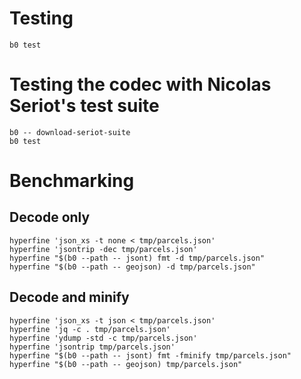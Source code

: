 # Testing

    b0 test
    
# Testing the codec with Nicolas Seriot's test suite

    b0 -- download-seriot-suite
    b0 test


# Benchmarking 

## Decode only 

    hyperfine 'json_xs -t none < tmp/parcels.json'
    hyperfine 'jsontrip -dec tmp/parcels.json'
    hyperfine "$(b0 --path -- jsont) fmt -d tmp/parcels.json"
    hyperfine "$(b0 --path -- geojson) -d tmp/parcels.json"

## Decode and minify 

    hyperfine 'json_xs -t json < tmp/parcels.json'
    hyperfine 'jq -c . tmp/parcels.json'
    hyperfine 'ydump -std -c tmp/parcels.json'
    hyperfine 'jsontrip tmp/parcels.json'
    hyperfine "$(b0 --path -- jsont) fmt -fminify tmp/parcels.json"
    hyperfine "$(b0 --path -- geojson) tmp/parcels.json"


